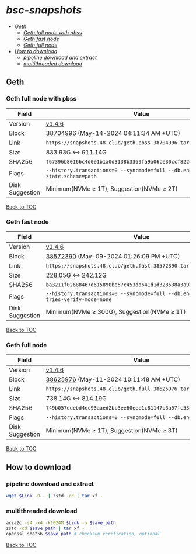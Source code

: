 # *bsc-snapshots*


- *[Geth](#geth)*
    - *[Geth full node with pbss](#geth-full-node-with-pbss)*
    - *[Geth fast node](#geth-fast-node)*
    - *[Geth full node](#geth-full-node)*
- *[How to download](#how-to-download)*
    - *[pipeline download and extract](#pipeline-download-and-extract)*
    - *[multithreaded download](#multithreaded-download)*

## Geth
### Geth full node with pbss

| Field |Value |
| --- | --- |
| Version | [v1.4.6](https://github.com/bnb-chain/bsc/releases/tag/v1.4.6) |
| Block | [38704996](https://bscscan.com/block/38704996) (May-14-2024 04:11:34 AM +UTC) |
| Link | `https://snapshots.48.club/geth.pbss.38704996.tar.zst` |
| Size | 833.93G <-> 911.14G |
| SHA256 | `f67396b80166c4d0e1b1a0d3138b3369fa9a06ce30ccf822db92e72c2c79d4dd` |
| Flags | `--history.transactions=0 --syncmode=full --db.engine=pebble --state.scheme=path` |
| Disk Suggestion | Minimum(NVMe ≥ 1T), Suggestion(NVMe ≥ 2T)|

[Back to TOC](#bsc-snapshots)

### Geth fast node

| Field |Value |
| --- | --- |
| Version | [v1.4.6](https://github.com/bnb-chain/bsc/releases/tag/v1.4.6) |
| Block | [38572390](https://bscscan.com/block/38572390) (May-09-2024 01:26:09 PM +UTC) |
| Link | `https://snapshots.48.club/geth.fast.38572390.tar.zst` |
| Size | 228.05G <-> 242.12G |
| SHA256 | `ba3211f02688467d615890be57c453dd641d1d328538a3a98ecc505b8215e48a` |
| Flags | `--history.transactions=0 --syncmode=full --db.engine=pebble --tries-verify-mode=none` |
| Disk Suggestion | Minimum(NVMe ≥ 300G), Suggestion(NVMe ≥ 1T)|

[Back to TOC](#bsc-snapshots)

### Geth full node

| Field |Value |
| --- | --- |
| Version | [v1.4.6](https://github.com/bnb-chain/bsc/releases/tag/v1.4.6) |
| Block | [38625976](https://bscscan.com/block/38625976) (May-11-2024 10:11:48 AM +UTC) |
| Link | `https://snapshots.48.club/geth.full.38625976.tar.zst` |
| Size | 738.14G <-> 814.19G |
| SHA256 | `749b057ddebd4ec93aaed2bb3ee60eee1c81147b3a57fc538f61f24c1deb1b5d` |
| Flags | `--history.transactions=0 --syncmode=full --db.engine=pebble` |
| Disk Suggestion | Minimum(NVMe ≥ 1T), Suggestion(NVMe ≥ 3T)|

[Back to TOC](#bsc-snapshots)

## How to download
### pipeline download and extract

```bash
wget $Link -O - | zstd -cd | tar xf -
```

### multithreaded download

```bash
aria2c -s4 -x4 -k1024M $Link -o $save_path
zstd -cd $save_path | tar xf -
openssl sha256 $save_path # checksum verification, optional
```

[Back to TOC](#bsc-snapshots)

